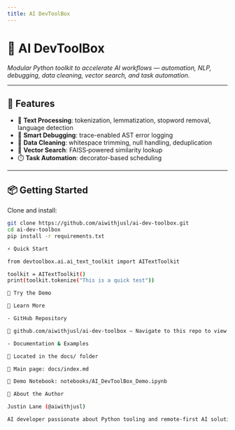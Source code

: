 ```yaml
---
title: AI DevToolBox
---
```


# 🧠 AI DevToolBox

*Modular Python toolkit to accelerate AI workflows — automation, NLP, debugging, data cleaning, vector search, and task automation.*

---

## 🚀 Features

- 🧠 **Text Processing**: tokenization, lemmatization, stopword removal, language detection  
- 🐞 **Smart Debugging**: trace-enabled AST error logging  
- 🧹 **Data Cleaning**: whitespace trimming, null handling, deduplication  
- 🧭 **Vector Search**: FAISS‑powered similarity lookup  
- ⏱️ **Task Automation**: decorator-based scheduling

---

## 📦 Getting Started

Clone and install:

```bash
git clone https://github.com/aiwithjusl/ai-dev-toolbox.git
cd ai-dev-toolbox
pip install -r requirements.txt

⚡ Quick Start

from devtoolbox.ai.ai_text_toolkit import AITextToolkit

toolkit = AITextToolkit()
print(toolkit.tokenize("This is a quick test"))

📓 Try the Demo

📄 Learn More

- GitHub Repository

📂 github.com/aiwithjusl/ai-dev-toolbox — Navigate to this repo to view full source code and modules.

- Documentation & Examples

📂 Located in the docs/ folder

📄 Main page: docs/index.md

📓 Demo Notebook: notebooks/AI_DevToolBox_Demo.ipynb

👤 About the Author

Justin Lane (@aiwithjusl)

AI developer passionate about Python tooling and remote-first AI solutions
